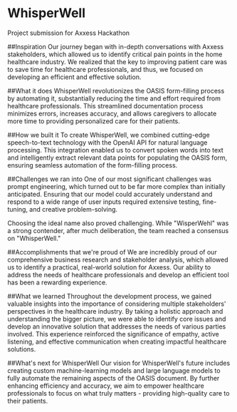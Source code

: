 # WhisperWell
Project submission for Axxess Hackathon

##Inspiration
Our journey began with in-depth conversations with Axxess stakeholders, which allowed us to identify critical pain points in the home healthcare industry. We realized that the key to improving patient care was to save time for healthcare professionals, and thus, we focused on developing an efficient and effective solution.

##What it does
WhisperWell revolutionizes the OASIS form-filling process by automating it, substantially reducing the time and effort required from healthcare professionals. This streamlined documentation process minimizes errors, increases accuracy, and allows caregivers to allocate more time to providing personalized care for their patients.

##How we built it
To create WhisperWell, we combined cutting-edge speech-to-text technology with the OpenAI API for natural language processing. This integration enabled us to convert spoken words into text and intelligently extract relevant data points for populating the OASIS form, ensuring seamless automation of the form-filling process.

##Challenges we ran into
One of our most significant challenges was prompt engineering, which turned out to be far more complex than initially anticipated. Ensuring that our model could accurately understand and respond to a wide range of user inputs required extensive testing, fine-tuning, and creative problem-solving.

Choosing the ideal name also proved challenging. While "WisperWehl" was a strong contender, after much deliberation, the team reached a consensus on "WhisperWell."

##Accomplishments that we're proud of
We are incredibly proud of our comprehensive business research and stakeholder analysis, which allowed us to identify a practical, real-world solution for Axxess. Our ability to address the needs of healthcare professionals and develop an efficient tool has been a rewarding experience.

##What we learned
Throughout the development process, we gained valuable insights into the importance of considering multiple stakeholders' perspectives in the healthcare industry. By taking a holistic approach and understanding the bigger picture, we were able to identify core issues and develop an innovative solution that addresses the needs of various parties involved. This experience reinforced the significance of empathy, active listening, and effective communication when creating impactful healthcare solutions.

##What's next for WhisperWell
Our vision for WhisperWell's future includes creating custom machine-learning models and large language models to fully automate the remaining aspects of the OASIS document. By further enhancing efficiency and accuracy, we aim to empower healthcare professionals to focus on what truly matters - providing high-quality care to their patients.
